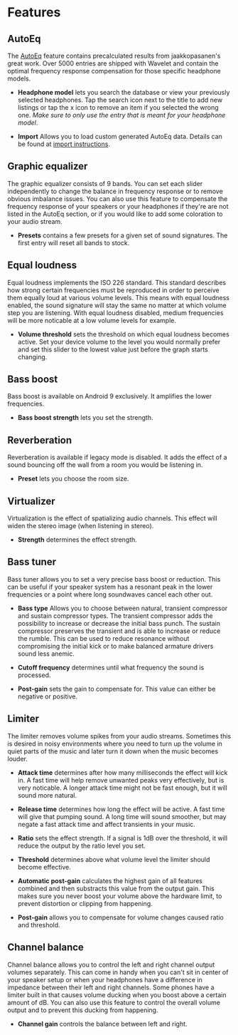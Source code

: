 # Features

## AutoEq

The [AutoEq] feature contains precalculated results from jaakkopasanen's great work. Over 5000 entries are shipped with Wavelet and contain the optimal frequency response compensation for those specific headphone models.

- __Headphone model__ lets you search the database or view your previously selected headphones. Tap the search icon next to the title to add new listings or tap the x icon to remove an item if you selected the wrong one. *Make sure to only use the entry that is meant for your headphone model*.

- __Import__ Allows you to load custom generated AutoEq data. Details can be found at [import instructions].

## Graphic equalizer

The graphic equalizer consists of 9 bands. You can set each slider independently to change the balance in frequency response or to remove obvious imbalance issues. You can also use this feature to compensate the frequency response of your speakers or your headphones if they're are not listed in the AutoEq section, or if you would like to add some coloration to your audio stream.

- __Presets__ contains a few presets for a given set of sound signatures. The first entry will reset all bands to stock.

## Equal loudness

Equal loudness implements the ISO 226 standard. This standard describes how strong certain frequencies must be reproduced in order to perceive them equally loud at various volume levels. This means with equal loudness enabled, the sound signature will stay the same no matter at which volume step you are listening. With equal loudness disabled, medium frequencies will be more noticable at a low volume levels for example.

- __Volume threshold__ sets the threshold on which equal loudness becomes active. Set your device volume to the level you would normally prefer and set this slider to the lowest value just before the graph starts changing.

## Bass boost

Bass boost is available on Android 9 exclusively. It amplifies the lower frequencies.

- __Bass boost strength__ lets you set the strength.

## Reverberation

Reverberation is available if legacy mode is disabled. It adds the effect of a sound bouncing off the wall from a room you would be listening in.

- __Preset__ lets you choose the room size.

## Virtualizer

Virtualization is the effect of spatializing audio channels. This effect will widen the stereo image (when listening in stereo).

- __Strength__ determines the effect strength.

## Bass tuner

Bass tuner allows you to set a very precise bass boost or reduction. This can be useful if your speaker system has a resonant peak in the lower frequencies or a point where long soundwaves cancel each other out.

- __Bass type__ Allows you to choose between natural, transient compressor and sustain compressor types. The transient compressor adds the possibility to increase or decrease the initial bass punch. The sustain compressor preserves the transient and is able to increase or reduce the rumble. This can be used to reduce resonance without compromising the initial kick or to make balanced armature drivers sound less anemic.

- __Cutoff frequency__ determines until what frequency the sound is processed.

- __Post-gain__ sets the gain to compensate for. This value can either be negative or positive.

## Limiter

The limiter removes volume spikes from your audio streams. Sometimes this is desired in noisy environments where you need to turn up the volume in quiet parts of the music and later turn it down when the music becomes louder.

- __Attack time__ determines after how many milliseconds the effect will kick in. A fast time will help remove unwanted peaks very effectively, but is very noticable. A longer attack time might not be fast enough, but it will sound more natural.

- __Release time__ determines how long the effect will be active. A fast time will give that pumping sound. A long time will sound smoother, but may negate a fast attack time and affect transients in your music.

- __Ratio__ sets the effect strength. If a signal is 1dB over the threshold, it will reduce the output by the ratio level you set.

- __Threshold__ determines above what volume level the limiter should become effective.

- __Automatic post-gain__ calculates the highest gain of all features combined and then substracts this value from the output gain. This makes sure you never boost your volume above the hardware limit, to prevent distortion or clipping from happening.

- __Post-gain__ allows you to compensate for volume changes caused ratio and threshold.

## Channel balance

Channel balance allows you to control the left and right channel output volumes separately. This can come in handy when you can't sit in center of your speaker setup or when your headphones have a difference in impedance between their left and right channels.
Some phones have a limiter built in that causes volume ducking when you boost above a certain amount of dB. You can also use this feature to control the overall volume output and to prevent this ducking from happening.

- __Channel gain__ controls the balance between left and right.

[AutoEq]: https://github.com/jaakkopasanen/AutoEq
[import instructions]: Import.md